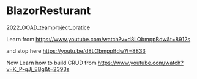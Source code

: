 # BlazorResturant
2022_OOAD_teamproject_pratice

Learn from https://www.youtube.com/watch?v=d8LObmppBdw&t=8912s

and stop here https://youtu.be/d8LObmppBdw?t=8833

Now Learn how to build CRUD from https://www.youtube.com/watch?v=K_P-qJj_8Bg&t=2393s
